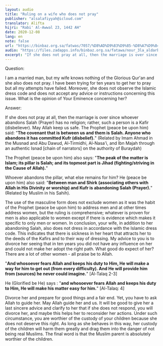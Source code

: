 ```yaml
---
layout: audio
title: "Ruling on a wife who does not pray"
publisher: "alsalafiyyah@icloud.com"
translator: Alifta
hijri: "Rabi' Al-Awwal 23, 1442 AH"
date: 2020-12-08
lang: en
note: false
url: "https://binbaz.org.sa/fatwas/7057/%D8%AD%D9%83%D9%85-%D8%A7%D9%84%D8%B2%D9%88%D8%AC%D8%A9-%D8%A7%D9%84%D8%AA%D9%8A-%D9%84%D8%A7-%D8%AA%D8%B5%D9%84%D9%8A-%D9%88%D9%84%D8%A7-%D8%AA%D9%84%D8%AA%D8%B2%D9%85-%D8%A8%D8%A7%D9%84%D8%AD%D8%AC%D8%A7%D8%A8-%D8%A7%D9%84%D8%A7%D8%B3%D9%84%D8%A7%D9%85%D9%8A"
audio: "https://files.zadapps.info/binbaz.org.sa/fatawa/nour_3la_aldarb/nour_168/16803.mp3"
excerpt: "If she does not pray at all, then the marriage is over since whoever abandons Salah (Prayer) has no religion; rather, such a person is a Kafir (disbeliever)."
---
```


Question: 

I am a married man, but my wife knows nothing of the Glorious Qur'an and she also does not pray. I have been trying for ten years to get her to pray but all my attempts have failed. Moreover, she does not observe the Islamic dress code and does not accept any advice or instructions concerning this issue. What is the opinion of Your Eminence concerning her? 

Answer: 

If she does not pray at all, then the marriage is over since whoever abandons Salah (Prayer) has no religion; rather, such a person is a Kafir (disbeliever). May Allah keep us safe. The Prophet (peace be upon him) said: "**The covenant that is between us and them is Salah. Anyone who abandons it has committed Kufr (disbelief).**" (Related by Imam Ahmad in the Musnad and Abu Dawud, Al-Tirmidhi, Al-Nasa'i, and Ibn Majah through an authentic Isnad [chain of narrators] on the authority of Buraydah) 

The Prophet (peace be upon him) also says: "**The peak of the matter is Islam; its pillar is Salah; and its topmost part is Jihad (fighting/striving in the Cause of Allah).**" 

Whoever abandons the pillar, what else remains for him? He (peace be upon him) also said: "**Between man and Shirk (associating others with Allah in His Divinity or worship) and Kufr is abandoning Salah (Prayer).**" (Related by Muslim in his Sahih). 

The use of the masculine form does not exclude women as it was the habit of the Prophet (peace be upon him) to address men and at other times address women, but the ruling is comprehensive; whatever is proven for men is also applicable to women except if there is evidence which makes it specific to only men or women. In conclusion, your wife, in addition to her abandoning Salah, also does not dress in accordance with the Islamic dress code. This indicates that there is sickness in her heart that attracts her to the deeds of the Kafirs and to their way of dressing. My advice to you is to divorce her seeing that in ten years you did not have any influence on her and could not make her adopt the right path. What good do expect of her? There are a lot of other women - all praise be to Allah.

"**And whosoever fears Allah and keeps his duty to Him, He will make a way for him to get out (from every difficulty). And He will provide him from (sources) he never could imagine.**" [Al-Talaq 2-3]

He (Glorified be He) says : "**and whosoever fears Allah and keeps his duty to Him, He will make his matter easy for him.**" [Al-Talaq: 4] 

Divorce her and prepare for good things and a fair end. Yet, you have to ask Allah to guide her. May Allah guide her and us. It will be good to give her a last sincere advice and clarify to her that if she does not respond, you will divorce her, and maybe this helps her to reconsider her actions. Under such circumstance, you are worthier of the custody of your children because she does not deserve this right. As long as she behaves in this way, her custody of the children will harm them greatly and drag them into the danger of not being real Muslims. The final word is that the Muslim parent is absolutely worthier of the children. 
